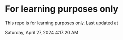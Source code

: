 # For learning purposes only
This repo is for learning purposes only.
Last updated at

Saturday, April 27, 2024 4:17:20 AM

